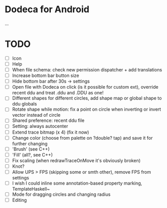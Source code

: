 # Dodeca for Android
...
# TODO
- [ ] Icon
- [ ] Help
- [ ] When file schema: check new permission dispatcher + add translations
- [ ] Increase bottom bar button size
- [ ] Hide bottom bar after 30s -> settings
- [ ] Open file with Dodeca on click (is it possible for custom ext), override recent ddu and treat .ddu and .DDU as one!
- [ ] Different shapes for different circles, add shape map or global shape to ddu globals
- [ ] Rotate shape while motion: fix a point on circle when inverting or invert vector instead of circle
- [ ] Shared preference: recent ddu file
- [ ] Setting: always autocenter
- [ ] Extend trace bitmap (x 4) (fix it now)
- [ ] Change color (choose from palette on ?double? tap) and save it for further changing
- [ ] 'Brush' (see C++)
- [ ] 'Fill' (all?, see C++)
- [ ] Fix scaling (when redrawTraceOnMove it's obviously broken)
- [ ] Knot?
- [ ] Allow UPS > FPS (skipping some or smth other), remove FPS from settings
- [ ] I wish I could inline some annotation-based property marking, TemplateHaskell~
- [ ] Mode for dragging circles and changing radius
- [ ] Editing
